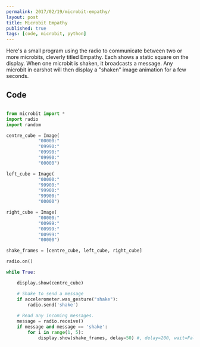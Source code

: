```yaml
---
permalink: 2017/02/19/microbit-empathy/
layout: post
title: Microbit Empathy
published: true
tags: [code, microbit, python]
---
```


Here's a small program using the radio to communicate between two or more microbits, cleverly titled Empathy. Each shows a static square on the display. When one microbit is shaken,
it broadcasts a message. Any microbit in earshot will then display a "shaken" image animation for a few seconds.

## Code

```python

from microbit import *
import radio
import random

centre_cube = Image(
            "00000:"
            "09990:"
            "09990:"
            "09990:"
            "00000")

left_cube = Image(
            "00000:"
            "99900:"
            "99900:"
            "99900:"
            "00000")

right_cube = Image(
            "00000:"
            "00999:"
            "00999:"
            "00999:"
            "00000")

shake_frames = [centre_cube, left_cube, right_cube]

radio.on()

while True:

    display.show(centre_cube)

    # Shake to send a message
    if accelerometer.was_gesture("shake"):
        radio.send('shake')
        
    # Read any incoming messages.
    message = radio.receive()
    if message and message == 'shake':
        for i in range(1, 5):
            display.show(shake_frames, delay=50) #, delay=200, wait=False)

```
